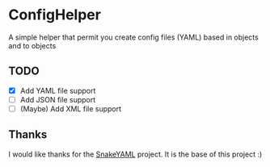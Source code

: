 # ConfigHelper
A simple helper that permit you create config files (YAML) based in objects and to objects

## TODO
- [x] Add YAML file support
- [ ] Add JSON file support
- [ ] \(Maybe) Add XML file support

## Thanks
I would like thanks for the [SnakeYAML](http://www.snakeyaml.org/) project. It is the base of this project :)